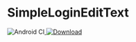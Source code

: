 # SimpleLoginEditText
![Android CI](https://github.com/halohoop/SimpleLoginEditText/workflows/Android%20CI/badge.svg)[ ![Download](https://api.bintray.com/packages/halohoop/maven/SimpleLoginEditText/images/download.svg) ](https://bintray.com/halohoop/maven/SimpleLoginEditText/_latestVersion)
